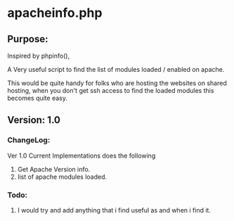 # apacheinfo.php

## Purpose: 
Inspired by phpinfo(),

A Very useful script to find the list of modules loaded / enabled on apache.

This would be quite handy for folks who are hosting the websites on shared hosting, when you don't get ssh access to find the loaded modules this becomes quite easy.
 
## Version: 1.0
 
### ChangeLog:

Ver 1.0
Current Implementations does the following

1. Get Apache Version info.
2. list of apache modules loaded.
 
### Todo:
1. I would try and add anything that i find useful as and when i find it.
 
 
